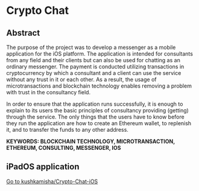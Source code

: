 # Crypto Chat
## Abstract
The purpose of the project was to develop a messenger as a mobile application for the iOS platform. The application is intended for consultants from any field and their clients but can also be used for chatting as an ordinary messenger. The payment is conducted utilizing transactions in cryptocurrency by which a consultant and a client can use the service without any trust in it or each other. As a result, the usage of microtransactions and blockchain technology enables removing a problem with trust in the consultancy field.

In order to ensure that the application runs successfully, it is enough to explain to its users the basic principles of consultancy providing (getting) through the service. The only things that the users have to know before they run the application are how to create an Ethereum wallet, to replenish it, and to transfer the funds to any other address.

**KEYWORDS: BLOCKCHAIN TECHNOLOGY, MICROTRANSACTION, ETHEREUM, CONSULTING, MESSENGER, IOS**

## iPadOS application
[Go to kushkamisha/Crypto-Chat-iOS](https://github.com/kushkamisha/CryptoChat-iOS)